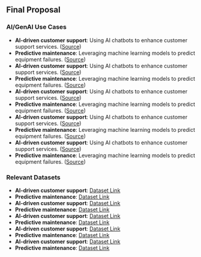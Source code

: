 ## Final Proposal

### AI/GenAI Use Cases

- **AI-driven customer support**: Using AI chatbots to enhance customer support services. ([Source](/url?q=https://maps.google.com/maps%3Fq%3DTesla%2BAI%2Bindustry%2Boverview%26um%3D1%26ie%3DUTF-8%26ved%3D1t:200713%26ictx%3D111&opi=89978449&sa=U&ved=0ahUKEwjNppzMwa6JAxWMyjgGHSG5BjgQiaAMCAkoBA&usg=AOvVaw3nYNZORKhKB1GtbhEbIWd7))
- **Predictive maintenance**: Leveraging machine learning models to predict equipment failures. ([Source](/url?q=https://maps.google.com/maps%3Fq%3DTesla%2BAI%2Bindustry%2Boverview%26um%3D1%26ie%3DUTF-8%26ved%3D1t:200713%26ictx%3D111&opi=89978449&sa=U&ved=0ahUKEwjNppzMwa6JAxWMyjgGHSG5BjgQiaAMCAkoBA&usg=AOvVaw3nYNZORKhKB1GtbhEbIWd7))
- **AI-driven customer support**: Using AI chatbots to enhance customer support services. ([Source](/url?q=https://www.tesla.com/AI&sa=U&ved=2ahUKEwjNppzMwa6JAxWMyjgGHSG5BjgQFnoECAcQAw&usg=AOvVaw1FLi8vJU8OVCrPz15tul-Z))
- **Predictive maintenance**: Leveraging machine learning models to predict equipment failures. ([Source](/url?q=https://www.tesla.com/AI&sa=U&ved=2ahUKEwjNppzMwa6JAxWMyjgGHSG5BjgQFnoECAcQAw&usg=AOvVaw1FLi8vJU8OVCrPz15tul-Z))
- **AI-driven customer support**: Using AI chatbots to enhance customer support services. ([Source](https://www.google.com/url?q=https://support.google.com/websearch%3Fp%3Dfeatured_snippets%26hl%3Den-IN&opi=89978449&usg=AOvVaw3HitsqiFdKgstY62zC5_dk))
- **Predictive maintenance**: Leveraging machine learning models to predict equipment failures. ([Source](https://www.google.com/url?q=https://support.google.com/websearch%3Fp%3Dfeatured_snippets%26hl%3Den-IN&opi=89978449&usg=AOvVaw3HitsqiFdKgstY62zC5_dk))
- **AI-driven customer support**: Using AI chatbots to enhance customer support services. ([Source](/url?q=https://www.perplexity.ai/page/tesla-s-ai-strategy-a-comprehe-cPPS1ydpRxKtSndmn9.w3g&sa=U&ved=2ahUKEwjNppzMwa6JAxWMyjgGHSG5BjgQFnoECAkQAg&usg=AOvVaw0INKlYKj4kFCW39hQOLJ-s))
- **Predictive maintenance**: Leveraging machine learning models to predict equipment failures. ([Source](/url?q=https://www.perplexity.ai/page/tesla-s-ai-strategy-a-comprehe-cPPS1ydpRxKtSndmn9.w3g&sa=U&ved=2ahUKEwjNppzMwa6JAxWMyjgGHSG5BjgQFnoECAkQAg&usg=AOvVaw0INKlYKj4kFCW39hQOLJ-s))
- **AI-driven customer support**: Using AI chatbots to enhance customer support services. ([Source](/url?q=https://www.livemint.com/companies/teslas-costly-ai-ambitions-helped-by-earnings-rebound-11729763761221.html&sa=U&ved=2ahUKEwjNppzMwa6JAxWMyjgGHSG5BjgQFnoECAsQAg&usg=AOvVaw2aKa3v32LgKUsUHahRWar_))
- **Predictive maintenance**: Leveraging machine learning models to predict equipment failures. ([Source](/url?q=https://www.livemint.com/companies/teslas-costly-ai-ambitions-helped-by-earnings-rebound-11729763761221.html&sa=U&ved=2ahUKEwjNppzMwa6JAxWMyjgGHSG5BjgQFnoECAsQAg&usg=AOvVaw2aKa3v32LgKUsUHahRWar_))

### Relevant Datasets

- **AI-driven customer support**: [Dataset Link](https://www.kaggle.com/search?q=AI-driven+customer+support)
- **Predictive maintenance**: [Dataset Link](https://www.kaggle.com/search?q=Predictive+maintenance)
- **AI-driven customer support**: [Dataset Link](https://www.kaggle.com/search?q=AI-driven+customer+support)
- **Predictive maintenance**: [Dataset Link](https://www.kaggle.com/search?q=Predictive+maintenance)
- **AI-driven customer support**: [Dataset Link](https://www.kaggle.com/search?q=AI-driven+customer+support)
- **Predictive maintenance**: [Dataset Link](https://www.kaggle.com/search?q=Predictive+maintenance)
- **AI-driven customer support**: [Dataset Link](https://www.kaggle.com/search?q=AI-driven+customer+support)
- **Predictive maintenance**: [Dataset Link](https://www.kaggle.com/search?q=Predictive+maintenance)
- **AI-driven customer support**: [Dataset Link](https://www.kaggle.com/search?q=AI-driven+customer+support)
- **Predictive maintenance**: [Dataset Link](https://www.kaggle.com/search?q=Predictive+maintenance)
